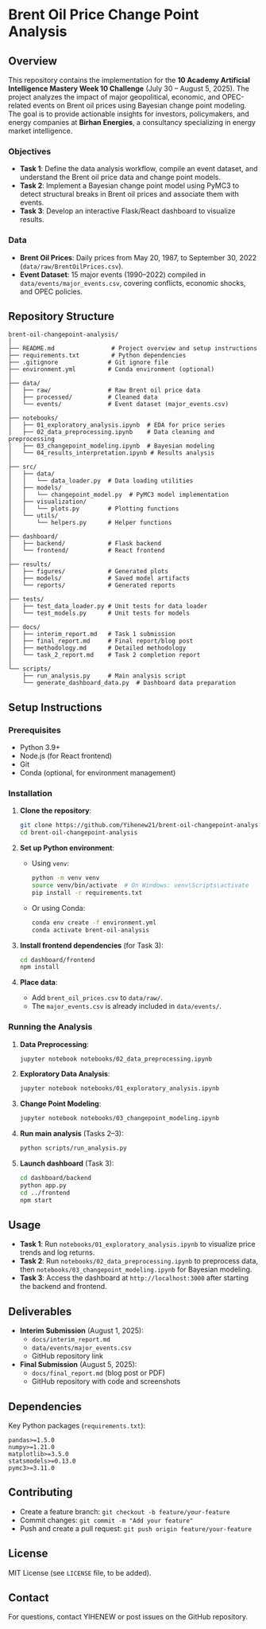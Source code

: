 # Brent Oil Price Change Point Analysis

## Overview

This repository contains the implementation for the **10 Academy Artificial Intelligence Mastery Week 10 Challenge** (July 30 – August 5, 2025). The project analyzes the impact of major geopolitical, economic, and OPEC-related events on Brent oil prices using Bayesian change point modeling. The goal is to provide actionable insights for investors, policymakers, and energy companies at **Birhan Energies**, a consultancy specializing in energy market intelligence.

### Objectives

- **Task 1**: Define the data analysis workflow, compile an event dataset, and understand the Brent oil price data and change point models.
- **Task 2**: Implement a Bayesian change point model using PyMC3 to detect structural breaks in Brent oil prices and associate them with events.
- **Task 3**: Develop an interactive Flask/React dashboard to visualize results.

### Data

- **Brent Oil Prices**: Daily prices from May 20, 1987, to September 30, 2022 (`data/raw/BrentOilPrices.csv`).
- **Event Dataset**: 15 major events (1990–2022) compiled in `data/events/major_events.csv`, covering conflicts, economic shocks, and OPEC policies.

## Repository Structure

```
brent-oil-changepoint-analysis/
│
├── README.md                # Project overview and setup instructions
├── requirements.txt         # Python dependencies
├── .gitignore              # Git ignore file
├── environment.yml         # Conda environment (optional)
│
├── data/
│   ├── raw/                # Raw Brent oil price data
│   ├── processed/          # Cleaned data
│   └── events/             # Event dataset (major_events.csv)
│
├── notebooks/
│   ├── 01_exploratory_analysis.ipynb  # EDA for price series
│   ├── 02_data_preprocessing.ipynb    # Data cleaning and preprocessing
│   ├── 03_changepoint_modeling.ipynb  # Bayesian modeling
│   └── 04_results_interpretation.ipynb # Results analysis
│
├── src/
│   ├── data/
│   │   └── data_loader.py  # Data loading utilities
│   ├── models/
│   │   └── changepoint_model.py  # PyMC3 model implementation
│   ├── visualization/
│   │   └── plots.py        # Plotting functions
│   └── utils/
│       └── helpers.py      # Helper functions
│
├── dashboard/
│   ├── backend/            # Flask backend
│   └── frontend/           # React frontend
│
├── results/
│   ├── figures/            # Generated plots
│   ├── models/             # Saved model artifacts
│   └── reports/            # Generated reports
│
├── tests/
│   ├── test_data_loader.py # Unit tests for data loader
│   └── test_models.py      # Unit tests for models
│
├── docs/
│   ├── interim_report.md   # Task 1 submission
│   ├── final_report.md     # Final report/blog post
│   ├── methodology.md      # Detailed methodology
│   └── task_2_report.md    # Task 2 completion report
│
└── scripts/
    ├── run_analysis.py     # Main analysis script
    └── generate_dashboard_data.py  # Dashboard data preparation
```

## Setup Instructions

### Prerequisites

- Python 3.9+
- Node.js (for React frontend)
- Git
- Conda (optional, for environment management)

### Installation

1. **Clone the repository**:

   ```bash
   git clone https://github.com/Yihenew21/brent-oil-changepoint-analysis.git
   cd brent-oil-changepoint-analysis
   ```

2. **Set up Python environment**:

   - Using `venv`:
     ```bash
     python -m venv venv
     source venv/bin/activate  # On Windows: venv\Scripts\activate
     pip install -r requirements.txt
     ```
   - Or using Conda:
     ```bash
     conda env create -f environment.yml
     conda activate brent-oil-analysis
     ```

3. **Install frontend dependencies** (for Task 3):

   ```bash
   cd dashboard/frontend
   npm install
   ```

4. **Place data**:
   - Add `brent_oil_prices.csv` to `data/raw/`.
   - The `major_events.csv` is already included in `data/events/`.

### Running the Analysis

1. **Data Preprocessing**:

   ```bash
   jupyter notebook notebooks/02_data_preprocessing.ipynb
   ```

2. **Exploratory Data Analysis**:

   ```bash
   jupyter notebook notebooks/01_exploratory_analysis.ipynb
   ```

3. **Change Point Modeling**:

   ```bash
   jupyter notebook notebooks/03_changepoint_modeling.ipynb
   ```

4. **Run main analysis** (Tasks 2–3):

   ```bash
   python scripts/run_analysis.py
   ```

5. **Launch dashboard** (Task 3):
   ```bash
   cd dashboard/backend
   python app.py
   cd ../frontend
   npm start
   ```

## Usage

- **Task 1**: Run `notebooks/01_exploratory_analysis.ipynb` to visualize price trends and log returns.
- **Task 2**: Run `notebooks/02_data_preprocessing.ipynb` to preprocess data, then `notebooks/03_changepoint_modeling.ipynb` for Bayesian modeling.
- **Task 3**: Access the dashboard at `http://localhost:3000` after starting the backend and frontend.

## Deliverables

- **Interim Submission** (August 1, 2025):
  - `docs/interim_report.md`
  - `data/events/major_events.csv`
  - GitHub repository link
- **Final Submission** (August 5, 2025):
  - `docs/final_report.md` (blog post or PDF)
  - GitHub repository with code and screenshots

## Dependencies

Key Python packages (`requirements.txt`):

```
pandas>=1.5.0
numpy>=1.21.0
matplotlib>=3.5.0
statsmodels>=0.13.0
pymc3>=3.11.0
```

## Contributing

- Create a feature branch: `git checkout -b feature/your-feature`
- Commit changes: `git commit -m "Add your feature"`
- Push and create a pull request: `git push origin feature/your-feature`

## License

MIT License (see `LICENSE` file, to be added).

## Contact

For questions, contact YIHENEW or post issues on the GitHub repository.
